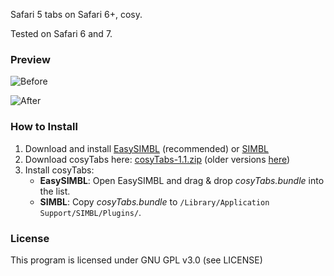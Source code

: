 Safari 5 tabs on Safari 6+, cosy.

Tested on Safari 6 and 7.

### Preview


![Before](http://i.imgur.com/QTus19T.png)

![After](http://i.imgur.com/OV3V7U5.png)


### How to Install

1. Download and install [EasySIMBL](https://github.com/norio-nomura/EasySIMBL/#how-to-install) (recommended) or [SIMBL](http://www.culater.net/software/SIMBL/SIMBL.php)
2. Download cosyTabs here: [cosyTabs-1.1.zip](https://github.com/inket/cosyTabs/releases/download/v1.1/cosyTabs-1.1.zip) (older versions [here](https://github.com/inket/cosyTabs/releases))
3. Install cosyTabs:
	- **EasySIMBL**: Open EasySIMBL and drag & drop *cosyTabs.bundle* into the list.
	- **SIMBL**: Copy *cosyTabs.bundle* to `/Library/Application Support/SIMBL/Plugins/`.


### License
This program is licensed under GNU GPL v3.0 (see LICENSE)